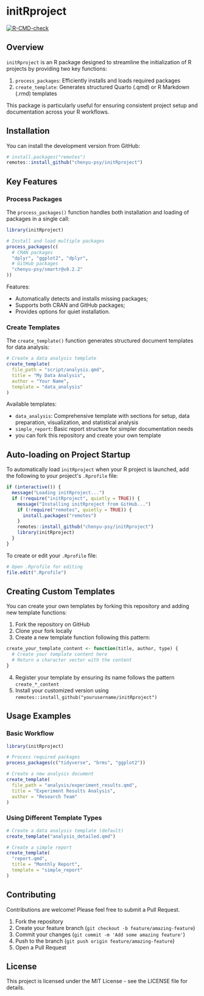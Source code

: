 # initRproject

<!-- badges: start -->

[![R-CMD-check](https://github.com/chenyu-psy/initRproject/actions/workflows/R-CMD-check.yaml/badge.svg)](https://github.com/chenyu-psy/initRproject/actions/workflows/R-CMD-check.yaml)

<!-- badges: end -->

## Overview

`initRproject` is an R package designed to streamline the initialization of R projects by providing two key functions:

1.  `process_packages`: Efficiently installs and loads required packages
2.  `create_template`: Generates structured Quarto (.qmd) or R Markdown (.rmd) templates

This package is particularly useful for ensuring consistent project setup and documentation across your R workflows.

## Installation

You can install the development version from GitHub:

``` r
# install.packages("remotes")
remotes::install_github("chenyu-psy/initRproject")
```

## Key Features

### Process Packages

The `process_packages()` function handles both installation and loading of packages in a single call:

``` r
library(initRproject)

# Install and load multiple packages
process_packages(c(
  # CRAN packages
  "dplyr", "ggplot2", "dplyr",
  # GitHub packages
  "chenyu-psy/smartr@v0.2.2"
))
```

Features: 
- Automatically detects and installs missing packages; 
- Supports both CRAN and GitHub packages; 
- Provides options for quiet installation.

### Create Templates

The `create_template()` function generates structured document templates for data analysis:

``` r
# Create a data analysis template
create_template(
  file_path = "script/analysis.qmd",
  title = "My Data Analysis",
  author = "Your Name",
  template = "data_analysis"
)
```

Available templates: 
- `data_analysis`: Comprehensive template with sections for setup, data preparation, visualization, and statistical analysis 
- `simple_report`: Basic report structure for simpler documentation needs
- you can fork this repository and create your own template

## Auto-loading on Project Startup

To automatically load `initRproject` when your R project is launched, add the following to your project's `.Rprofile` file:

``` r
if (interactive()) {
  message("Loading initRproject...")
  if (!require("initRproject", quietly = TRUE)) {
    message("Installing initRproject from GitHub...")
    if (!require("remotes", quietly = TRUE)) {
      install.packages("remotes")
    }
    remotes::install_github("chenyu-psy/initRproject")
    library(initRproject)
  }
}
```

To create or edit your `.Rprofile` file:

``` r
# Open .Rprofile for editing
file.edit(".Rprofile")
```

## Creating Custom Templates

You can create your own templates by forking this repository and adding new template functions:

1.  Fork the repository on GitHub
2.  Clone your fork locally
3.  Create a new template function following this pattern:

``` r
create_your_template_content <- function(title, author, type) {
  # Create your template content here
  # Return a character vector with the content
}
```

4.  Register your template by ensuring its name follows the pattern `create_*_content`
5.  Install your customized version using `remotes::install_github("yourusername/initRproject")`

## Usage Examples

### Basic Workflow

``` r
library(initRproject)

# Process required packages
process_packages(c("tidyverse", "brms", "ggplot2"))

# Create a new analysis document
create_template(
  file_path = "analysis/experiment_results.qmd",
  title = "Experiment Results Analysis",
  author = "Research Team"
)
```

### Using Different Template Types

``` r
# Create a data analysis template (default)
create_template("analysis_detailed.qmd")

# Create a simple report
create_template(
  "report.qmd",
  title = "Monthly Report",
  template = "simple_report"
)
```

## Contributing

Contributions are welcome! Please feel free to submit a Pull Request.

1.  Fork the repository
2.  Create your feature branch (`git checkout -b feature/amazing-feature`)
3.  Commit your changes (`git commit -m 'Add some amazing feature'`)
4.  Push to the branch (`git push origin feature/amazing-feature`)
5.  Open a Pull Request

## License

This project is licensed under the MIT License - see the LICENSE file for details.
